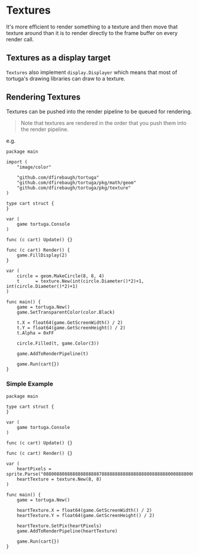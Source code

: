 # Textures
It's more efficient to render something to a texture and then move that texture around than it is to render directly to the frame buffer on every render call.


## Textures as a display target
`Textures` also implement `display.Displayer` which means that most of tortuga's drawing libraries can draw to a texture.

## Rendering Textures
Textures can be pushed into the render pipeline to be queued for rendering.

> Note that textures are rendered in the order that you push them into the render pipeline.

e.g.
```golang
package main

import (
	"image/color"

	"github.com/dfirebaugh/tortuga"
	"github.com/dfirebaugh/tortuga/pkg/math/geom"
	"github.com/dfirebaugh/tortuga/pkg/texture"
)

type cart struct {
}

var (
	game tortuga.Console
)

func (c cart) Update() {}

func (c cart) Render() {
	game.FillDisplay(2)
}

var (
	circle = geom.MakeCircle(8, 8, 4)
	t      = texture.New(int(circle.Diameter()*2)+1, int(circle.Diameter()*2)+1)
)

func main() {
	game = tortuga.New()
	game.SetTransparentColor(color.Black)

	t.X = float64(game.GetScreenWidth() / 2)
	t.Y = float64(game.GetScreenHeight() / 2)
	t.Alpha = 0xFF

	circle.Filled(t, game.Color(3))

	game.AddToRenderPipeline(t)

	game.Run(cart{})
}

```

### Simple Example
```golang
package main

type cart struct {
}

var (
	game tortuga.Console
)

func (c cart) Update() {}

func (c cart) Render() {}

var (
	heartPixels = sprite.Parse("0880088088888888888887888888888888888888088888800088880000088000")
	heartTexture = texture.New(8, 8)
)

func main() {
	game = tortuga.New()

	heartTexture.X = float64(game.GetScreenWidth() / 2)
	heartTexture.Y = float64(game.GetScreenHeight() / 2)

	heartTexture.SetPix(heartPixels)
	game.AddToRenderPipeline(heartTexture)

	game.Run(cart{})
}
```
